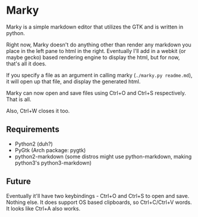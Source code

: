 # Marky

Marky is a simple markdown editor that utilizes the GTK and is written in python.

Right now, Marky doesn't do anything other than render any markdown you place in the left pane to html in the right. Eventually I'll add in a webkit (or maybe gecko) based rendering engine to display the html, but for now, that's all it does.

If you specify a file as an argument in calling marky (`./marky.py readme.md`), it will open up that file, and display the generated html.

Marky can now open and save files using Ctrl+O and Ctrl+S respectively. That is all.

Also, Ctrl+W closes it too.

## Requirements

- Python2 (duh?)
- PyGtk (Arch package: pygtk)
- python2-markdown (some distros might use python-markdown, making python3's python3-markdown)

## Future

Eventually it'll have two keybindings - Ctrl+O and Ctrl+S to open and save. Nothing else. It does support OS based clipboards, so Ctrl+C/Ctrl+V words. It looks like Ctrl+A also works.